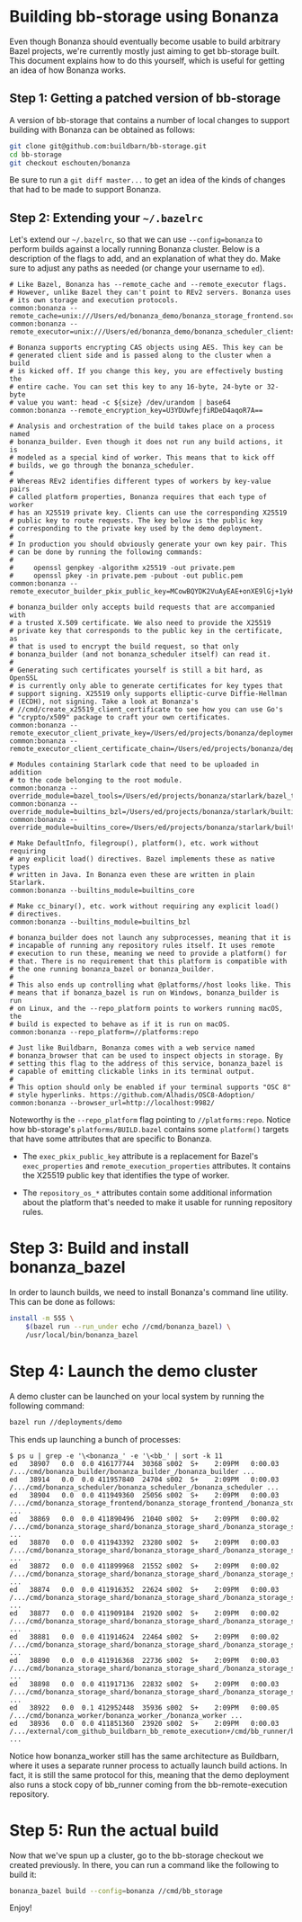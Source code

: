 # Building bb-storage using Bonanza

Even though Bonanza should eventually become usable to build arbitrary
Bazel projects, we're currently mostly just aiming to get bb-storage
built. This document explains how to do this yourself, which is useful
for getting an idea of how Bonanza works.

## Step 1: Getting a patched version of bb-storage

A version of bb-storage that contains a number of local changes to
support building with Bonanza can be obtained as follows:

```sh
git clone git@github.com:buildbarn/bb-storage.git
cd bb-storage
git checkout eschouten/bonanza
```

Be sure to run a `git diff master...` to get an idea of the kinds of
changes that had to be made to support Bonanza.

## Step 2: Extending your `~/.bazelrc`

Let's extend our `~/.bazelrc`, so that we can use `--config=bonanza` to
perform builds against a locally running Bonanza cluster. Below is a
description of the flags to add, and an explanation of what they do.
Make sure to adjust any paths as needed (or change your username to
`ed`).

```
# Like Bazel, Bonanza has --remote_cache and --remote_executor flags.
# However, unlike Bazel they can't point to REv2 servers. Bonanza uses
# its own storage and execution protocols.
common:bonanza --remote_cache=unix:///Users/ed/bonanza_demo/bonanza_storage_frontend.sock
common:bonanza --remote_executor=unix:///Users/ed/bonanza_demo/bonanza_scheduler_clients.sock

# Bonanza supports encrypting CAS objects using AES. This key can be
# generated client side and is passed along to the cluster when a build
# is kicked off. If you change this key, you are effectively busting the
# entire cache. You can set this key to any 16-byte, 24-byte or 32-byte
# value you want: head -c ${size} /dev/urandom | base64
common:bonanza --remote_encryption_key=U3YDUwfejfiRDeD4aqoR7A==

# Analysis and orchestration of the build takes place on a process named
# bonanza_builder. Even though it does not run any build actions, it is
# modeled as a special kind of worker. This means that to kick off
# builds, we go through the bonanza_scheduler.
#
# Whereas REv2 identifies different types of workers by key-value pairs
# called platform properties, Bonanza requires that each type of worker
# has an X25519 private key. Clients can use the corresponding X25519
# public key to route requests. The key below is the public key
# corresponding to the private key used by the demo deployment.
#
# In production you should obviously generate your own key pair. This
# can be done by running the following commands:
#
#     openssl genpkey -algorithm x25519 -out private.pem
#     openssl pkey -in private.pem -pubout -out public.pem
common:bonanza --remote_executor_builder_pkix_public_key=MCowBQYDK2VuAyEAE+onXE9lGj+1ykKMdYJ7ORbbGvDg6mXwX9H90afmdDI=

# bonanza_builder only accepts build requests that are accompanied with
# a trusted X.509 certificate. We also need to provide the X25519
# private key that corresponds to the public key in the certificate, as
# that is used to encrypt the build request, so that only
# bonanza_builder (and not bonanza_scheduler itself) can read it.
#
# Generating such certificates yourself is still a bit hard, as OpenSSL
# is currently only able to generate certificates for key types that
# support signing. X25519 only supports elliptic-curve Diffie-Hellman
# (ECDH), not signing. Take a look at Bonanza's
# //cmd/create_x25519_client_certificate to see how you can use Go's
# "crypto/x509" package to craft your own certificates.
common:bonanza --remote_executor_client_private_key=/Users/ed/projects/bonanza/deployments/demo/bonanza_bazel.key.pem
common:bonanza --remote_executor_client_certificate_chain=/Users/ed/projects/bonanza/deployments/demo/bonanza_bazel.cert.pem

# Modules containing Starlark code that need to be uploaded in addition
# to the code belonging to the root module.
common:bonanza --override_module=bazel_tools=/Users/ed/projects/bonanza/starlark/bazel_tools
common:bonanza --override_module=builtins_bzl=/Users/ed/projects/bonanza/starlark/builtins_bzl
common:bonanza --override_module=builtins_core=/Users/ed/projects/bonanza/starlark/builtins_core

# Make DefaultInfo, filegroup(), platform(), etc. work without requiring
# any explicit load() directives. Bazel implements these as native types
# written in Java. In Bonanza even these are written in plain Starlark.
common:bonanza --builtins_module=builtins_core

# Make cc_binary(), etc. work without requiring any explicit load()
# directives.
common:bonanza --builtins_module=builtins_bzl

# bonanza_builder does not launch any subprocesses, meaning that it is
# incapable of running any repository rules itself. It uses remote
# execution to run these, meaning we need to provide a platform() for
# that. There is no requirement that this platform is compatible with
# the one running bonanza_bazel or bonanza_builder.
#
# This also ends up controlling what @platforms//host looks like. This
# means that if bonanza_bazel is run on Windows, bonanza_builder is run
# on Linux, and the --repo_platform points to workers running macOS, the
# build is expected to behave as if it is run on macOS.
common:bonanza --repo_platform=//platforms:repo

# Just like Buildbarn, Bonanza comes with a web service named
# bonanza_browser that can be used to inspect objects in storage. By
# setting this flag to the address of this service, bonanza_bazel is
# capable of emitting clickable links in its terminal output.
#
# This option should only be enabled if your terminal supports "OSC 8"
# style hyperlinks. https://github.com/Alhadis/OSC8-Adoption/
common:bonanza --browser_url=http://localhost:9982/
```

Noteworthy is the `--repo_platform` flag pointing to `//platforms:repo`.
Notice how bb-storage's `platforms/BUILD.bazel` contains some
`platform()` targets that have some attributes that are specific to
Bonanza.

- The `exec_pkix_public_key` attribute is a replacement for Bazel's
  `exec_properties` and `remote_execution_properties` attributes. It
  contains the X25519 public key that identifies the type of worker.

- The `repository_os_*` attributes contain some additional information
  about the platform that's needed to make it usable for running
  repository rules.

# Step 3: Build and install bonanza\_bazel

In order to launch builds, we need to install Bonanza's command line
utility. This can be done as follows:

```sh
install -m 555 \
    $(bazel run --run_under echo //cmd/bonanza_bazel) \
    /usr/local/bin/bonanza_bazel
```

# Step 4: Launch the demo cluster

A demo cluster can be launched on your local system by running the
following command:

```sh
bazel run //deployments/demo
```

This ends up launching a bunch of processes:

```
$ ps u | grep -e '\<bonanza_' -e '\<bb_' | sort -k 11
ed   38907   0.0  0.0 416177744  30368 s002  S+    2:09PM   0:00.03 /.../cmd/bonanza_builder/bonanza_builder_/bonanza_builder ...
ed   38914   0.0  0.0 411957840  24704 s002  S+    2:09PM   0:00.03 /.../cmd/bonanza_scheduler/bonanza_scheduler_/bonanza_scheduler ...
ed   38904   0.0  0.0 411949360  25056 s002  S+    2:09PM   0:00.03 /.../cmd/bonanza_storage_frontend/bonanza_storage_frontend_/bonanza_storage_frontend ...
ed   38869   0.0  0.0 411890496  21040 s002  S+    2:09PM   0:00.02 /.../cmd/bonanza_storage_shard/bonanza_storage_shard_/bonanza_storage_shard ...
ed   38870   0.0  0.0 411943392  23280 s002  S+    2:09PM   0:00.03 /.../cmd/bonanza_storage_shard/bonanza_storage_shard_/bonanza_storage_shard ...
ed   38872   0.0  0.0 411899968  21552 s002  S+    2:09PM   0:00.02 /.../cmd/bonanza_storage_shard/bonanza_storage_shard_/bonanza_storage_shard ...
ed   38874   0.0  0.0 411916352  22624 s002  S+    2:09PM   0:00.03 /.../cmd/bonanza_storage_shard/bonanza_storage_shard_/bonanza_storage_shard ...
ed   38877   0.0  0.0 411909184  21920 s002  S+    2:09PM   0:00.02 /.../cmd/bonanza_storage_shard/bonanza_storage_shard_/bonanza_storage_shard ...
ed   38881   0.0  0.0 411914624  22464 s002  S+    2:09PM   0:00.02 /.../cmd/bonanza_storage_shard/bonanza_storage_shard_/bonanza_storage_shard ...
ed   38890   0.0  0.0 411916368  22736 s002  S+    2:09PM   0:00.03 /.../cmd/bonanza_storage_shard/bonanza_storage_shard_/bonanza_storage_shard ...
ed   38898   0.0  0.0 411917136  22832 s002  S+    2:09PM   0:00.03 /.../cmd/bonanza_storage_shard/bonanza_storage_shard_/bonanza_storage_shard ...
ed   38922   0.0  0.1 412952448  35936 s002  S+    2:09PM   0:00.05 /.../cmd/bonanza_worker/bonanza_worker_/bonanza_worker ...
ed   38936   0.0  0.0 411851360  23920 s002  S+    2:09PM   0:00.03 /.../external/com_github_buildbarn_bb_remote_execution+/cmd/bb_runner/bb_runner_/bb_runner ...
```

Notice how bonanza\_worker still has the same architecture as Buildbarn,
where it uses a separate runner process to actually launch build
actions. In fact, it is still the same protocol for this, meaning that
the demo deployment also runs a stock copy of bb\_runner coming from the
bb-remote-execution repository.

# Step 5: Run the actual build

Now that we've spun up a cluster, go to the bb-storage checkout we
created previously. In there, you can run a command like the following
to build it:

```sh
bonanza_bazel build --config=bonanza //cmd/bb_storage
```

Enjoy!
